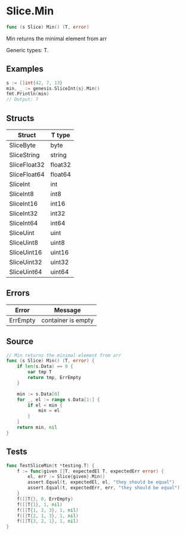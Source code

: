 # Slice.Min

```go
func (s Slice) Min() (T, error)
```

Min returns the minimal element from arr

Generic types: T.

## Examples

```go
s := []int{42, 7, 13}
min, _ := genesis.SliceInt{s}.Min()
fmt.Println(min)
// Output: 7
```

## Structs

| Struct | T type |
| ------ | ------ |
| SliceByte | byte |
| SliceString | string |
| SliceFloat32 | float32 |
| SliceFloat64 | float64 |
| SliceInt | int |
| SliceInt8 | int8 |
| SliceInt16 | int16 |
| SliceInt32 | int32 |
| SliceInt64 | int64 |
| SliceUint | uint |
| SliceUint8 | uint8 |
| SliceUint16 | uint16 |
| SliceUint32 | uint32 |
| SliceUint64 | uint64 |

## Errors

| Error | Message |
| -------- | ------ |
| ErrEmpty | container is empty |

## Source

```go
// Min returns the minimal element from arr
func (s Slice) Min() (T, error) {
	if len(s.Data) == 0 {
		var tmp T
		return tmp, ErrEmpty
	}

	min := s.Data[0]
	for _, el := range s.Data[1:] {
		if el < min {
			min = el
		}
	}
	return min, nil
}
```

## Tests

```go
func TestSliceMin(t *testing.T) {
	f := func(given []T, expectedEl T, expectedErr error) {
		el, err := Slice{given}.Min()
		assert.Equal(t, expectedEl, el, "they should be equal")
		assert.Equal(t, expectedErr, err, "they should be equal")
	}
	f([]T{}, 0, ErrEmpty)
	f([]T{1}, 1, nil)
	f([]T{1, 2, 3}, 1, nil)
	f([]T{2, 1, 3}, 1, nil)
	f([]T{3, 2, 1}, 1, nil)
}
```